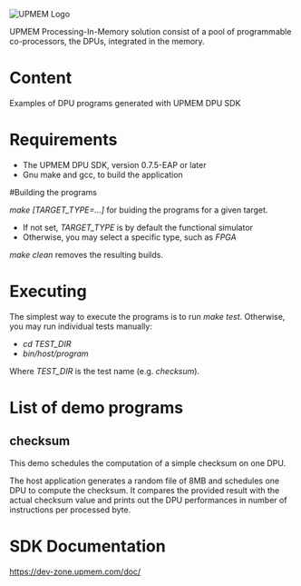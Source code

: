 ![UPMEM Logo](http://www.upmem.com/wp-content/uploads/2015/06/logo_upmem2.png)

UPMEM Processing-In-Memory solution consist of a pool of programmable co-processors, the DPUs, integrated in the memory.

# Content
Examples of DPU programs generated with UPMEM DPU SDK

# Requirements

 * The UPMEM DPU SDK, version 0.7.5-EAP or later
 * Gnu make and gcc, to build the application

#Building the programs

*make [TARGET_TYPE=...]* for buiding the programs for a given target.

 * If not set, *TARGET_TYPE* is by default the functional simulator
 * Otherwise, you may select a specific type, such as *FPGA*

*make clean* removes the resulting builds.

# Executing

The simplest way to execute the programs is to run *make test*.
Otherwise, you may run individual tests manually:

  * *cd TEST_DIR*
  * *bin/host/program*

Where *TEST_DIR* is the test name (e.g. *checksum*).

# List of demo programs

## checksum

This demo schedules the computation of a simple checksum on one DPU.

The host application generates a random file of 8MB and schedules one DPU to compute the checksum.
It compares the provided result with the actual checksum value and prints out the DPU performances in number of instructions per processed byte.
 
# SDK Documentation
https://dev-zone.upmem.com/doc/
